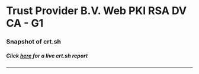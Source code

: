 # Trust Provider B.V. Web PKI RSA DV CA - G1
### Snapshot of crt.sh
##### Click [here](https://crt.sh/?q=0B3361606BBBC666268A4607C5D38860050A49981E0AF29C26CDA83B33970E85) for a live crt.sh report

---
